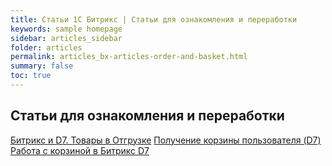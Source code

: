 ```yaml
---
title: Статьи 1С Битрикс | Статьи для ознакомления и переработки
keywords: sample homepage
sidebar: articles_sidebar
folder: articles
permalink: articles_bx-articles-order-and-basket.html
summary: false
toc: true
---
```


## Статьи для ознакомления и переработки

[Битрикс и D7. Товары в Отгрузке](https://www.infospice.ru/blog/bitrix_inside/bitriks-i-d7-tovary-v-otgruzke/)
[Получение корзины пользователя (D7)](https://github.com/SidiGi/bitrix-info/wiki/%D0%9F%D0%BE%D0%BB%D1%83%D1%87%D0%B5%D0%BD%D0%B8%D0%B5-%D0%BA%D0%BE%D1%80%D0%B7%D0%B8%D0%BD%D1%8B-%D0%BF%D0%BE%D0%BB%D1%8C%D0%B7%D0%BE%D0%B2%D0%B0%D1%82%D0%B5%D0%BB%D1%8F-(D7))
[Работа с корзиной в Битрикс D7](https://mrcappuccino.ru/blog/post/work-with-basket-bitrix-d7)
